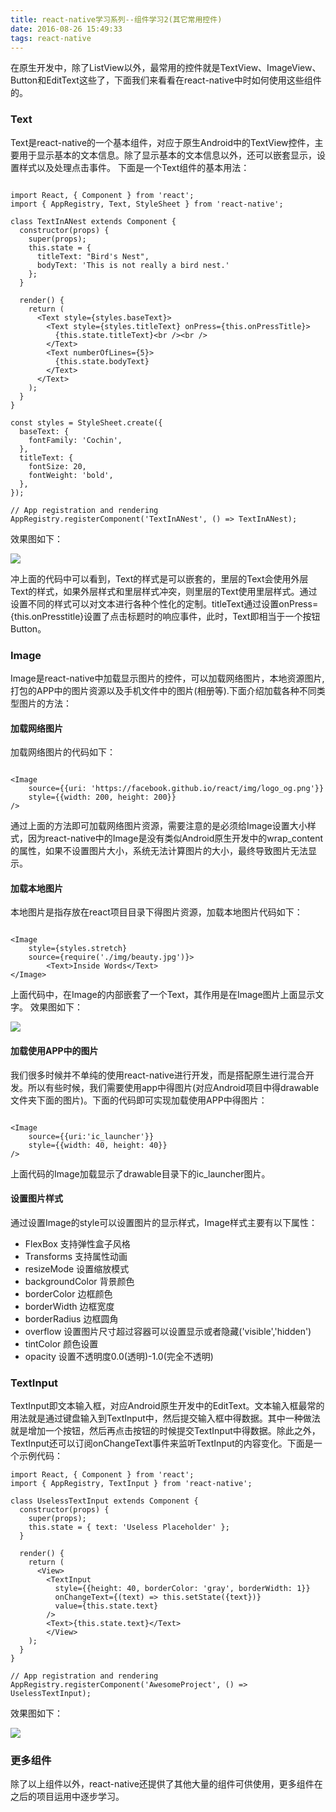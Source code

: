 ```yaml
---
title: react-native学习系列--组件学习2(其它常用控件)
date: 2016-08-26 15:49:33
tags: react-native
---
```

在原生开发中，除了ListView以外，最常用的控件就是TextView、ImageView、Button和EditText这些了，下面我们来看看在react-native中时如何使用这些组件的。

<!-- more -->

### Text
Text是react-native的一个基本组件，对应于原生Android中的TextView控件，主要用于显示基本的文本信息。除了显示基本的文本信息以外，还可以嵌套显示，设置样式以及处理点击事件。
下面是一个Text组件的基本用法：

```  

import React, { Component } from 'react';
import { AppRegistry, Text, StyleSheet } from 'react-native';

class TextInANest extends Component {
  constructor(props) {
    super(props);
    this.state = {
      titleText: "Bird's Nest",
      bodyText: 'This is not really a bird nest.'
    };
  }

  render() {
    return (
      <Text style={styles.baseText}>
        <Text style={styles.titleText} onPress={this.onPressTitle}>
          {this.state.titleText}<br /><br />
        </Text>
        <Text numberOfLines={5}>
          {this.state.bodyText}
        </Text>
      </Text>
    );
  }
}

const styles = StyleSheet.create({
  baseText: {
    fontFamily: 'Cochin',
  },
  titleText: {
    fontSize: 20,
    fontWeight: 'bold',
  },
});

// App registration and rendering
AppRegistry.registerComponent('TextInANest', () => TextInANest);  

```
效果图如下：  

![](/img/5/text-demo.png)

冲上面的代码中可以看到，Text的样式是可以嵌套的，里层的Text会使用外层Text的样式，如果外层样式和里层样式冲突，则里层的Text使用里层样式。通过设置不同的样式可以对文本进行各种个性化的定制。titleText通过设置onPress={this.onPresstitle}设置了点击标题时的响应事件，此时，Text即相当于一个按钮Button。  

### Image
Image是react-native中加载显示图片的控件，可以加载网络图片，本地资源图片,打包的APP中的图片资源以及手机文件中的图片(相册等).下面介绍加载各种不同类型图片的方法：

#### 加载网络图片
加载网络图片的代码如下： 
 
```  

<Image 
	source={{uri: 'https://facebook.github.io/react/img/logo_og.png'}}
    style={{width: 200, height: 200}} 
/>   

```

通过上面的方法即可加载网络图片资源，需要注意的是必须给Image设置大小样式，因为react-native中的Image是没有类似Android原生开发中的wrap_content的属性，如果不设置图片大小，系统无法计算图片的大小，最终导致图片无法显示。

#### 加载本地图片
本地图片是指存放在react项目目录下得图片资源，加载本地图片代码如下：

```  

<Image
	style={styles.stretch}
    source={require('./img/beauty.jpg')}>
    	<Text>Inside Words</Text>
</Image>

```
上面代码中，在Image的内部嵌套了一个Text，其作用是在Image图片上面显示文字。
效果图如下：  
 
![](/img/5/image-demo1.png)

#### 加载使用APP中的图片

我们很多时候并不单纯的使用react-native进行开发，而是搭配原生进行混合开发。所以有些时候，我们需要使用app中得图片(对应Android项目中得drawable文件夹下面的图片)。下面的代码即可实现加载使用APP中得图片：  

```   

<Image 
	source={{uri:'ic_launcher'}} 
	style={{width: 40, height: 40}} 
/>  

```
上面代码的Image加载显示了drawable目录下的ic_launcher图片。

#### 设置图片样式
通过设置Image的style可以设置图片的显示样式，Image样式主要有以下属性：
 
- FlexBox  支持弹性盒子风格   
- Transforms  支持属性动画                
- resizeMode  设置缩放模式
- backgroundColor 背景颜色
- borderColor     边框颜色              
- borderWidth 边框宽度
- borderRadius  边框圆角
- overflow 设置图片尺寸超过容器可以设置显示或者隐藏('visible','hidden')
- tintColor  颜色设置         
- opacity 设置不透明度0.0(透明)-1.0(完全不透明)  


### TextInput 

TextInput即文本输入框，对应Android原生开发中的EditText。文本输入框最常的用法就是通过键盘输入到TextInput中，然后提交输入框中得数据。其中一种做法就是增加一个按钮，然后再点击按钮的时候提交TextInput中得数据。除此之外，TextInput还可以订阅onChangeText事件来监听TextInput的内容变化。下面是一个示例代码：

```  
import React, { Component } from 'react';
import { AppRegistry, TextInput } from 'react-native';

class UselessTextInput extends Component {
  constructor(props) {
    super(props);
    this.state = { text: 'Useless Placeholder' };
  }

  render() {
    return (
      <View>
      	<TextInput
          style={{height: 40, borderColor: 'gray', borderWidth: 1}}
          onChangeText={(text) => this.setState({text})}
          value={this.state.text}
        />
        <Text>{this.state.text}</Text>
        </View>
    );
  }
}

// App registration and rendering
AppRegistry.registerComponent('AwesomeProject', () => UselessTextInput);  
```
效果图如下：  

![](/img/5/textinput-demo.png)


### 更多组件
除了以上组件以外，react-native还提供了其他大量的组件可供使用，更多组件在之后的项目运用中逐步学习。